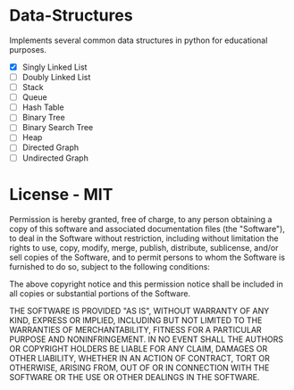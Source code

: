 # Data-Structures

Implements several common data structures in python for educational purposes.

  - [x] Singly Linked List
  - [ ] Doubly Linked List
  - [ ] Stack
  - [ ] Queue
  - [ ] Hash Table
  - [ ] Binary Tree
  - [ ] Binary Search Tree
  - [ ] Heap
  - [ ] Directed Graph
  - [ ] Undirected Graph

# License - MIT

Permission is hereby granted, free of charge, to any person obtaining a copy
of this software and associated documentation files (the "Software"), to deal
in the Software without restriction, including without limitation the rights
to use, copy, modify, merge, publish, distribute, sublicense, and/or sell
copies of the Software, and to permit persons to whom the Software is
furnished to do so, subject to the following conditions:

The above copyright notice and this permission notice shall be included in all
copies or substantial portions of the Software.

THE SOFTWARE IS PROVIDED "AS IS", WITHOUT WARRANTY OF ANY KIND, EXPRESS OR
IMPLIED, INCLUDING BUT NOT LIMITED TO THE WARRANTIES OF MERCHANTABILITY,
FITNESS FOR A PARTICULAR PURPOSE AND NONINFRINGEMENT. IN NO EVENT SHALL THE
AUTHORS OR COPYRIGHT HOLDERS BE LIABLE FOR ANY CLAIM, DAMAGES OR OTHER
LIABILITY, WHETHER IN AN ACTION OF CONTRACT, TORT OR OTHERWISE, ARISING FROM,
OUT OF OR IN CONNECTION WITH THE SOFTWARE OR THE USE OR OTHER DEALINGS IN THE
SOFTWARE.